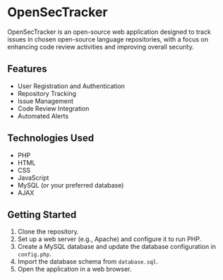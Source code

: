 # OpenSecTracker

OpenSecTracker is an open-source web application designed to track issues in chosen open-source language repositories, with a focus on enhancing code review activities and improving overall security.

## Features
- User Registration and Authentication
- Repository Tracking
- Issue Management
- Code Review Integration
- Automated Alerts

## Technologies Used
- PHP
- HTML
- CSS
- JavaScript
- MySQL (or your preferred database)
- AJAX

## Getting Started
1. Clone the repository.
2. Set up a web server (e.g., Apache) and configure it to run PHP.
3. Create a MySQL database and update the database configuration in `config.php`.
4. Import the database schema from `database.sql`.
5. Open the application in a web browser.

